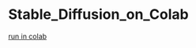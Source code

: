# Stable_Diffusion_on_Colab

[run in colab](https://colab.research.google.com/drive/1ffQXLtacAvRPHg1P8UonR50f8-HmQGks?hl=ja#scrollTo=ehamaNmFviYA "run in colab") 
